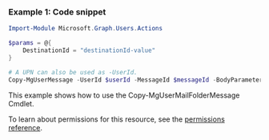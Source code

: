 ### Example 1: Code snippet

```powershellImport-Module Microsoft.Graph.Users.Actions

$params = @{
	DestinationId = "destinationId-value"
}

# A UPN can also be used as -UserId.
Copy-MgUserMessage -UserId $userId -MessageId $messageId -BodyParameter $params
```
This example shows how to use the Copy-MgUserMailFolderMessage Cmdlet.
To learn about permissions for this resource, see the [permissions reference](/graph/permissions-reference).

